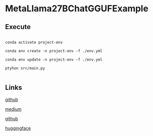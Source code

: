 # MetaLlama27BChatGGUFExample


## Execute

```

conda activate project-env

conda env create -n project-env -f ./env.yml

conda env update -n project-env -f ./env.yml

ptyhon src/main.py
 
```

## Links


[github](https://github.com/Diegoomal)


[medium](https://medium.com/@penkow/how-to-run-llama-2-locally-on-cpu-docker-image-731eae6398d1)


[github](https://github.com/ggerganov/llama.cpp)


[huggingface](https://huggingface.co/TheBloke/Llama-2-7B-Chat-GGUF)